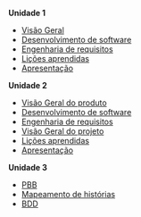 <!---
**Projeto**

  - [Sptrints](docs/sprints.md)
-->

**Unidade 1**

- [Visão Geral](docs/Unidade_1/visaoGeral.md)
- [Desenvolvimento de software](docs/Unidade_1/devDeSoftware.md)
- [Engenharia de requisitos](docs/Unidade_1/engDeRequisitos.md)
- [Lições aprendidas](docs/Unidade_1/licoesAprendidas.md)
- [Apresentação](docs/Unidade_1/apresentacao.md)

**Unidade 2**

- [Visão Geral do produto](docs/Unidade_2/visaoGeral.md)
- [Desenvolvimento de software](docs/Unidade_2/devDeSoftware.md)
- [Engenharia de requisitos](docs/Unidade_2/engDeRequisitos.md)
- [Visão Geral do projeto](docs/Unidade_2/visaoGeralProjeto.md)
- [Lições aprendidas](docs/Unidade_2/licoesAprendidasUnidade2.md)
- [Apresentação](docs/Unidade_2/apresentacao.md)

**Unidade 3**

- [PBB](docs/Unidade_3/pbb.md)
- [Mapeamento de histórias](docs/Unidade_3/mapeamentodehistorias.md)
- [BDD](docs/Unidade_3/bdd.md)

